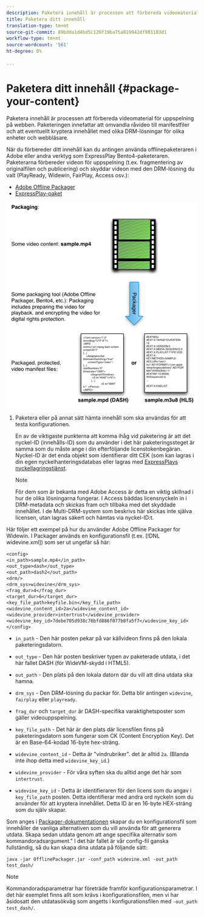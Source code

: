 ```yaml
---
description: Paketera innehåll är processen att förbereda videomaterial för uppspelning på webben. Paketeringen innefattar att omvandla råvideo till manifestfiler och att eventuellt kryptera innehållet med olika DRM-lösningar för olika enheter och webbläsare.
title: Paketera ditt innehåll
translation-type: tm+mt
source-git-commit: 89bdda1d4bd5c126f19ba75a819942df901183d1
workflow-type: tm+mt
source-wordcount: '561'
ht-degree: 0%

---
```



# Paketera ditt innehåll {#package-your-content}

Paketera innehåll är processen att förbereda videomaterial för uppspelning på webben. Paketeringen innefattar att omvandla råvideo till manifestfiler och att eventuellt kryptera innehållet med olika DRM-lösningar för olika enheter och webbläsare.

När du förbereder ditt innehåll kan du antingen använda offlinepaketeraren i Adobe eller andra verktyg som ExpressPlay Bento4-paketeraren. Paketerarna förbereder videon för uppspelning (t.ex. fragmentering av originalfilen och publicering) och skyddar videon med den DRM-lösning du valt (PlayReady, Widewin, FairPlay, Access osv.):

* [Adobe Offline Packager](https://helpx.adobe.com/content/dam/help/en/primetime/guides/offline_packager_getting_started.pdf)
* [ExpressPlay-paket](https://www.expressplay.com/developer/packaging-tools/)

<!--<a id="fig_jbn_fw5_xw"></a>-->

![](assets/pkg_lic_play_web.png)

1. Paketera eller på annat sätt hämta innehåll som ska användas för att testa konfigurationen.

   En av de viktigaste punkterna att komma ihåg vid paketering är att det nyckel-ID (innehålls-ID) som du använder i det här paketeringssteget är samma som du måste ange i din efterföljande licenstokenbegäran. Nyckel-ID är det enda objekt som identifierar ditt CEK (som kan lagras i din egen nyckelhanteringsdatabas eller lagras med [ExpressPlays nyckellagringstjänst](https://www.expressplay.com/developer/key-storage/).

   >[!NOTE]
   >
   >För dem som är bekanta med Adobe Access är detta en viktig skillnad i hur de olika lösningarna fungerar. I Access bäddas licensnyckeln in i DRM-metadata och skickas fram och tillbaka med det skyddade innehållet. I de Multi-DRM-system som beskrivs här skickas inte själva licensen, utan lagras säkert och hämtas via nyckel-ID:t.

<!--<a id="example_52AF76B730174B79B6088280FCDF126D"></a>-->

Här följer ett exempel på hur du använder Adobe Offline Packager for Widewin. I Packager används en konfigurationsfil (t.ex. [!DNL widevine.xml]) som ser ut ungefär så här:

```
<config> 
<in_path>sample.mp4</in_path> 
<out_type>dash</out_type> 
<out_path>dash2</out_path> 
<drm/> 
<drm_sys>widevine</drm_sys> 
<frag_dur>4</frag_dur> 
<target_dur>6</target_dur> 
<key_file_path>keyfile.bin</key_file_path> 
<widevine_content_id>2a</widevine_content_id> 
<widevine_provider>intertrust</widevine_provider> 
<widevine_key_id>7debe705d938c76bfd886f077b8fa5f7</widevine_key_id> 
</config>
```

* `in_path` - Den här posten pekar på var källvideon finns på den lokala paketeringsdatorn.
* `out_type` - Den här posten beskriver typen av paketerade utdata, i det här fallet DASH (för WideVM-skydd i HTML5).
* `out_path` - Den plats på den lokala datorn där du vill att dina utdata ska hamna.
* `drm_sys` - Den DRM-lösning du packar för. Detta blir antingen `widevine`, `fairplay` eller `playready`.

* `frag_dur` och  `target_dur` är DASH-specifika varaktighetsposter som gäller videouppspelning.

* `key_file_path` - Det här är den plats där licensfilen finns på paketeringsdatorn som fungerar som CK (Content Encryption Key). Det är en Base-64-kodad 16-byte hex-sträng.
* `widevine_content_id` - Detta är &quot;vindrubriker&quot;. det är alltid  `2a`. (Blanda inte ihop detta med `widevine_key_id`.)

* `widevine_provider` - För våra syften ska du alltid ange det här som  `intertrust`.

* `widevine_key_id` - Detta är identifieraren för den licens som du angav i  `key_file_path` posten. Detta identifierar med andra ord nyckeln som du använder för att kryptera innehållet. Detta ID är en 16-byte HEX-sträng som du själv skapar.

Som anges i [Packager-dokumentationen](https://helpx.adobe.com/content/dam/help/en/primetime/guides/offline_packager_getting_started.pdf) skapar du en konfigurationsfil som innehåller de vanliga alternativen som du vill använda för att generera utdata. Skapa sedan utdata genom att ange specifika alternativ som kommandoradsargument.&quot; I det här fallet är vår config-fil ganska fullständig, så du kan skapa dina utdata på följande sätt:

```
java -jar OfflinePackager.jar -conf_path widevine.xml -out_path test_dash/ 
```

>[!NOTE]
>
>Kommandoradsparametrar har företräde framför konfigurationsparametrar. I det här exemplet finns allt som krävs i konfigurationsfilen, men vi har åsidosatt den utdatasökväg som angetts i konfigurationsfilen med `-out_path test_dash/`.

